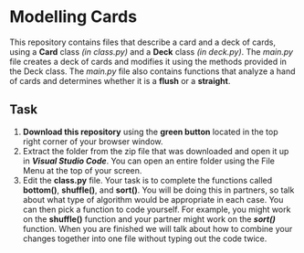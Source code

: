 # Modelling Cards

This repository contains files that describe a card and a deck of cards, using a **Card** class *(in class.py)* and a **Deck** class *(in deck.py)*.  The *main.py* file creates a deck of cards and modifies it using the methods provided in the Deck class.  The *main.py* file also contains functions that analyze a hand of cards and determines whether it is a **flush** or a **straight**.

## Task

1. **Download this repository** using the **green button** located in the top right corner of your browser window.
2. Extract the folder from the zip file that was downloaded and open it up in ***Visual Studio Code***.  You can open an entire folder using the File Menu at the top of your screen.
3. Edit the **class.py** file.  Your task is to complete the functions called **bottom()**, **shuffle()**, and **sort()**.  You will be doing this in partners, so talk about what type of algorithm would be appropriate in each case.  You can then pick a function to code yourself.  For example, you might work on the **shuffle()** function and your partner might work on the ***sort()*** function.  When you are finished we will talk about how to combine your changes together into one file without typing out the code twice.
